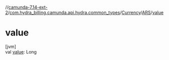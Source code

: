//[camunda-7.14-ext-2](../../../../index.md)/[com.hydra_billing.camunda.api.hydra.common_types](../../index.md)/[Currency](../index.md)/[ARS](index.md)/[value](value.md)

# value

[jvm]\
val [value](value.md): Long
